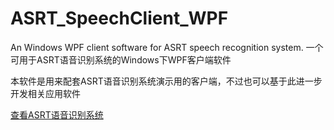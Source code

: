 # ASRT_SpeechClient_WPF
An Windows WPF client software for ASRT speech recognition system. 一个可用于ASRT语音识别系统的Windows下WPF客户端软件

本软件是用来配套ASRT语音识别系统演示用的客户端，不过也可以基于此进一步开发相关应用软件

[查看ASRT语音识别系统](https://github.com/nl8590687/ASRT_SpeechRecognition)

